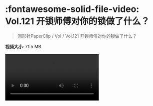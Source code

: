 # :fontawesome-solid-file-video: Vol.121 开锁师傅对你的锁做了什么？

> 回形针PaperClip / Vol / Vol.121 开锁师傅对你的锁做了什么？

**视频大小**: 71.5 MB

<div class="video"><video src="https://file.hsyhx.top/archive/PaperClip/Vol/121.mp4" controls preload>🤔 您的浏览器不支持 video 标签</video></div>
